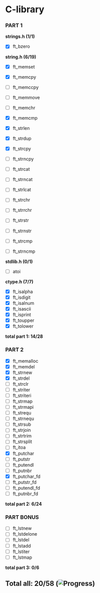 # C-library

### PART 1

**strings.h (1/1)**

- [x] ft_bzero

**string.h (6/19)**

- [x] ft_memset
- [x] ft_memcpy
- [ ] ft_memccpy
- [ ] ft_memmove
- [ ] ft_memchr
- [x] ft_memcmp

- [x] ft_strlen
- [x] ft_strdup
- [x] ft_strcpy
- [ ] ft_strncpy
- [ ] ft_strcat
- [ ] ft_strncat
- [ ] ft_strlcat
- [ ] ft_strchr
- [ ] ft_strrchr
- [ ] ft_strstr
- [ ] ft_strnstr
- [ ] ft_strcmp
- [ ] ft_strncmp


**stdlib.h (0/1)**
- [ ] atoi

**ctype.h (7/7)**

- [x] ft_isalpha
- [x] ft_isdigit
- [x] ft_isalnum
- [x] ft_isascii
- [x] ft_isprint
- [x] ft_toupper
- [x] ft_tolower

**total part 1: 14/28**

### PART 2

- [x] ft_memalloc
- [x] ft_memdel
- [x] ft_strnew
- [x] ft_strdel
- [ ] ft_strclr
- [ ] ft_striter
- [ ] ft_striteri
- [ ] ft_strmap
- [ ] ft_strmapi
- [ ] ft_strequ
- [ ] ft_strnequ
- [ ] ft_strsub
- [ ] ft_strjoin
- [ ] ft_strtrim
- [ ] ft_strsplit
- [ ] ft_itoa
- [x] ft_putchar
- [ ] ft_putstr
- [ ] ft_putendl
- [ ] ft_putnbr
- [x] ft_putchar_fd
- [ ] ft_putstr_fd
- [ ] ft_putendl_fd
- [ ] ft_putnbr_fd

**total part 2: 6/24**

### PART BONUS

- [ ] ft_lstnew
- [ ] ft_lstdelone
- [ ] ft_lstdel
- [ ] ft_lstadd
- [ ] ft_lstiter
- [ ] ft_lstmap

**total part 3: 0/6**

## Total all: 20/58 (![Progress](https://progress-bar.dev/37/))

